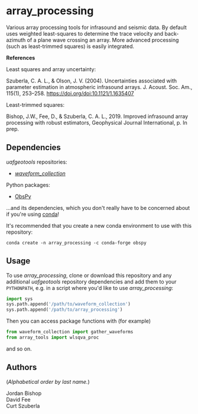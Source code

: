 array_processing
================

Various array processing tools for infrasound and seismic data. By default uses
weighted least-squares to determine the trace velocity and back-azimuth of a
plane wave crossing an array. More advanced processing (such as least-trimmed
squares) is easily integrated.

**References**

Least squares and array uncertainty:

Szuberla, C. A. L., & Olson, J. V. (2004). Uncertainties associated with
parameter estimation in atmospheric infrasound arrays. J. Acoust. Soc. Am.,
115(1), 253–258. https://doi.org/doi:10.1121/1.1635407

Least-trimmed squares:

Bishop, J.W., Fee, D., & Szuberla, C. A. L., 2019. Improved infrasound array
processing with robust estimators, Geophysical Journal International, p. In prep.

Dependencies
------------

_uafgeotools_ repositories:

* [_waveform_collection_](https://github.com/uafgeotools/waveform_collection)

Python packages:

* [ObsPy](http://docs.obspy.org/)

...and its dependencies, which you don't really have to be concerned about if
you're using [conda](https://docs.conda.io/projects/conda/en/latest/index.html)!

It's recommended that you create a new conda environment to use with this
repository:
```
conda create -n array_processing -c conda-forge obspy
```

Usage
-----

To use _array_processing_, clone or download this repository and any additional
_uafgeotools_ repository dependencies and add them to your `PYTHONPATH`, e.g.
in a script where you'd like to use _array_processing_:
```python
import sys
sys.path.append('/path/to/waveform_collection')
sys.path.append('/path/to/array_processing')
```
Then you can access package functions with (for example)
```python
from waveform_collection import gather_waveforms
from array_tools import wlsqva_proc
```
and so on.

Authors
-------

(_Alphabetical order by last name._)

Jordan Bishop  
David Fee  
Curt Szuberla
